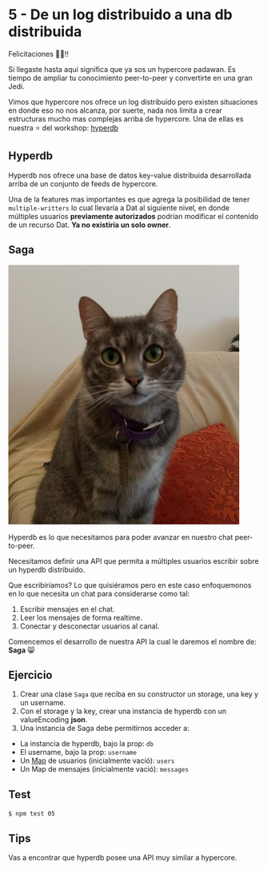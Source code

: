 # 5 - De un log distribuido a una db distribuida

Felicitaciones :tada::fireworks:!!

Si llegaste hasta aquí significa que ya sos un hypercore padawan. Es tiempo de ampliar tu
conocimiento peer-to-peer y convertirte en una gran Jedi.

Vimos que hypercore nos ofrece un log distribuido pero existen situaciones en donde eso
no nos alcanza, por suerte, nada nos limita a crear estructuras mucho mas complejas
arriba de hypercore. Una de ellas es nuestra :star: del workshop: [hyperdb](/hyperdb)

## Hyperdb

Hyperdb nos ofrece una base de datos key-value distribuida desarrollada arriba de un conjunto
de feeds de hypercore.

Una de la features mas importantes es que agrega la posibilidad de tener `multiple-writters` lo cual
llevaría a Dat al siguiente nivel, en donde múltiples usuarios **previamente autorizados** podrían
modificar el contenido de un recurso Dat. **Ya no existiría un solo owner**.

## Saga

![saga](images/saga.jpg)

Hyperdb es lo que necesitamos para poder avanzar en nuestro chat peer-to-peer.

Necesitamos definir una API que permita a múltiples usuarios escribir sobre un hyperdb distribuido.

Que escribiríamos? Lo que quisiéramos pero en este caso enfoquemonos en lo que necesita un chat para
considerarse como tal:

1. Escribir mensajes en el chat.
1. Leer los mensajes de forma realtime.
1. Conectar y desconectar usuarios al canal.

Comencemos el desarrollo de nuestra API la cual le daremos el nombre de: **Saga** :smile_cat:

## Ejercicio

1. Crear una clase `Saga` que reciba en su constructor un storage, una key y un username.
2. Con el storage y la key, crear una instancia de hyperdb con un valueEncoding **json**.
3. Una instancia de Saga debe permitirnos acceder a:
  * La instancia de hyperdb, bajo la prop: `db`
  * El username, bajo la prop: `username`
  * Un [Map](https://developer.mozilla.org/es/docs/Web/JavaScript/Referencia/Objetos_globales/Map)
  de usuarios (inicialmente vació): `users`
  * Un Map de mensajes (inicialmente vació): `messages`

## Test

```
$ npm test 05
```

## Tips

Vas a encontrar que hyperdb posee una API muy similar a hypercore.
